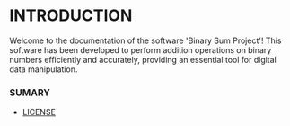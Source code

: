 # INTRODUCTION
Welcome to the documentation of the software 'Binary Sum Project'! This software has been developed to perform addition operations on binary numbers efficiently and accurately, providing an essential tool for digital data manipulation.

### SUMARY
- [LICENSE](./docs)

